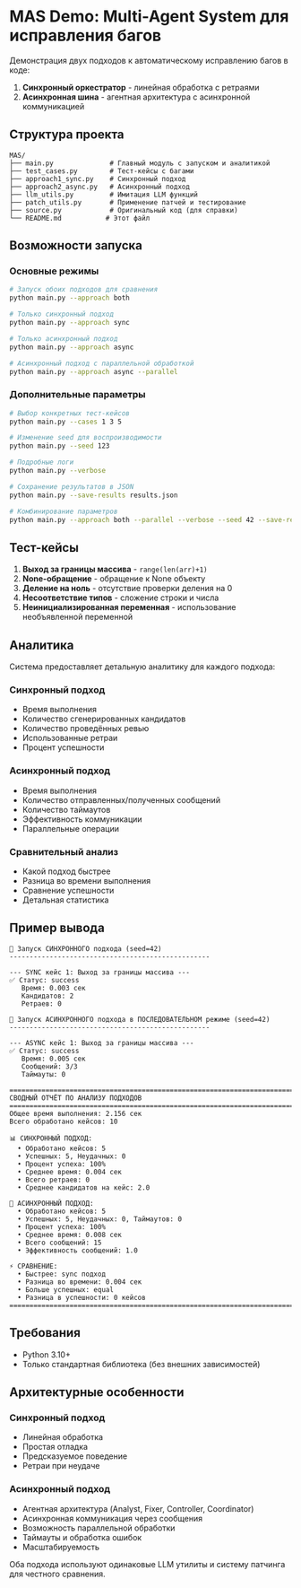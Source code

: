 # MAS Demo: Multi-Agent System для исправления багов

Демонстрация двух подходов к автоматическому исправлению багов в коде:
1. **Синхронный оркестратор** - линейная обработка с ретраями
2. **Асинхронная шина** - агентная архитектура с асинхронной коммуникацией

## Структура проекта

```
MAS/
├── main.py              # Главный модуль с запуском и аналитикой
├── test_cases.py        # Тест-кейсы с багами
├── approach1_sync.py    # Синхронный подход
├── approach2_async.py   # Асинхронный подход  
├── llm_utils.py         # Имитация LLM функций
├── patch_utils.py       # Применение патчей и тестирование
├── source.py            # Оригинальный код (для справки)
└── README.md           # Этот файл
```

## Возможности запуска

### Основные режимы

```bash
# Запуск обоих подходов для сравнения
python main.py --approach both

# Только синхронный подход
python main.py --approach sync

# Только асинхронный подход  
python main.py --approach async

# Асинхронный подход с параллельной обработкой
python main.py --approach async --parallel
```

### Дополнительные параметры

```bash
# Выбор конкретных тест-кейсов
python main.py --cases 1 3 5

# Изменение seed для воспроизводимости
python main.py --seed 123

# Подробные логи
python main.py --verbose

# Сохранение результатов в JSON
python main.py --save-results results.json

# Комбинирование параметров
python main.py --approach both --parallel --verbose --seed 42 --save-results full_analysis.json
```

## Тест-кейсы

1. **Выход за границы массива** - `range(len(arr)+1)`
2. **None-обращение** - обращение к None объекту  
3. **Деление на ноль** - отсутствие проверки деления на 0
4. **Несоответствие типов** - сложение строки и числа
5. **Неинициализированная переменная** - использование необъявленной переменной

## Аналитика

Система предоставляет детальную аналитику для каждого подхода:

### Синхронный подход
- Время выполнения
- Количество сгенерированных кандидатов
- Количество проведённых ревью
- Использованные ретраи
- Процент успешности

### Асинхронный подход  
- Время выполнения
- Количество отправленных/полученных сообщений
- Количество таймаутов
- Эффективность коммуникации
- Параллельные операции

### Сравнительный анализ
- Какой подход быстрее
- Разница во времени выполнения
- Сравнение успешности
- Детальная статистика

## Пример вывода

```
🔄 Запуск СИНХРОННОГО подхода (seed=42)
--------------------------------------------------

--- SYNC кейс 1: Выход за границы массива ---
✅ Статус: success
   Время: 0.003 сек
   Кандидатов: 2
   Ретраев: 0

🚀 Запуск АСИНХРОННОГО подхода в ПОСЛЕДОВАТЕЛЬНОМ режиме (seed=42)  
--------------------------------------------------

--- ASYNC кейс 1: Выход за границы массива ---
✅ Статус: success
   Время: 0.005 сек
   Сообщений: 3/3
   Таймауты: 0

================================================================================
СВОДНЫЙ ОТЧЁТ ПО АНАЛИЗУ ПОДХОДОВ
================================================================================
Общее время выполнения: 2.156 сек
Всего обработано кейсов: 10

📊 СИНХРОННЫЙ ПОДХОД:
  • Обработано кейсов: 5
  • Успешных: 5, Неудачных: 0
  • Процент успеха: 100%
  • Среднее время: 0.004 сек
  • Всего ретраев: 0
  • Среднее кандидатов на кейс: 2.0

🚀 АСИНХРОННЫЙ ПОДХОД:
  • Обработано кейсов: 5  
  • Успешных: 5, Неудачных: 0, Таймаутов: 0
  • Процент успеха: 100%
  • Среднее время: 0.008 сек
  • Всего сообщений: 15
  • Эффективность сообщений: 1.0

⚡ СРАВНЕНИЕ:
  • Быстрее: sync подход
  • Разница во времени: 0.004 сек
  • Больше успешных: equal
  • Разница в успешности: 0 кейсов
================================================================================
```

## Требования

- Python 3.10+
- Только стандартная библиотека (без внешних зависимостей)

## Архитектурные особенности

### Синхронный подход
- Линейная обработка
- Простая отладка
- Предсказуемое поведение
- Ретраи при неудаче

### Асинхронный подход
- Агентная архитектура (Analyst, Fixer, Controller, Coordinator)
- Асинхронная коммуникация через сообщения
- Возможность параллельной обработки
- Таймауты и обработка ошибок
- Масштабируемость

Оба подхода используют одинаковые LLM утилиты и систему патчинга для честного сравнения.
